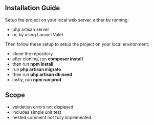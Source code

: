 ## Installation Guide

Setup the project on your local web server, either by running;

- php artisan server
- or, by using Laravel Valet

Then follow these setup to setup the project on your local environment:
  
- clone the repository
- after cloning, run **composer install**
- then run **npm install**
- run **php artisan migrate**
- then run **php artisan db:seed**
- lastly, run **npm run prod**

## Scope
- validation errors not displayed
- includes simple unit test
- nested comment not fully implemented
